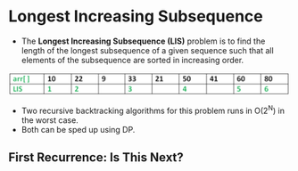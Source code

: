 # Longest Increasing Subsequence
- The **Longest Increasing Subsequence (LIS)** problem is to find the length of the longest subsequence of a given sequence such that all elements of the subsequence are sorted in increasing order.

![alt text](https://github.com/eyc94/Notes/blob/master/images/lis_example.png "Image of longest increasing subsequence")

- Two recursive backtracking algorithms for this problem runs in O(2<sup>N</sup>) in the worst case.
- Both can be sped up using DP.

## First Recurrence: Is This Next?
